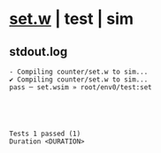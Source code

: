 # [set.w](../../../../../../examples/tests/sdk_tests/counter/set.w) | test | sim

## stdout.log
```log
- Compiling counter/set.w to sim...
✔ Compiling counter/set.w to sim...
pass ─ set.wsim » root/env0/test:set
 




Tests 1 passed (1) 
Duration <DURATION>

```

